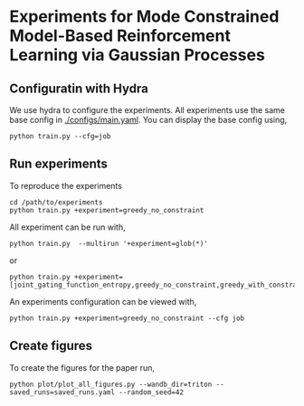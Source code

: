 # Experiments for Mode Constrained Model-Based Reinforcement Learning via Gaussian Processes

## Configuratin with Hydra
We use hydra to configure the experiments. All experiments use the same base config in [./configs/main.yaml]().
You can display the base config using,
``` shell
python train.py --cfg=job
```


## Run experiments
To reproduce the experiments

``` shell
cd /path/to/experiments
python train.py +experiment=greedy_no_constraint
```
All experiment can be run with,
``` shell
python train.py  --multirun '+experiment=glob(*)'
```
or
``` shell
python train.py +experiment=[joint_gating_function_entropy,greedy_no_constraint,greedy_with_constraint,independent_gating_function_entropy,bernoulli]
```

An experiments configuration can be viewed with,
``` shell
python train.py +experiment=greedy_no_constraint --cfg job
```

## Create figures

To create the figures for the paper run,
``` shell
python plot/plot_all_figures.py --wandb_dir=triton --saved_runs=saved_runs.yaml --random_seed=42
```
